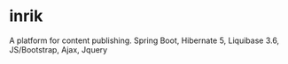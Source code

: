 # inrik
A platform for content publishing. Spring Boot, Hibernate 5, Liquibase 3.6, JS/Bootstrap, Ajax, Jquery
